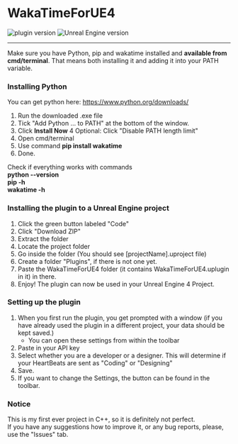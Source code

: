 # WakaTimeForUE4

![plugin version](https://img.shields.io/badge/version-1.0.2-blue) ![Unreal Engine version](https://img.shields.io/badge/Unreal%20Engine%20version-4.26-blue)

---

Make sure you have Python, pip and wakatime installed and **available from cmd/terminal**.
That means both installing it and adding it into your PATH variable.

### Installing Python
You can get python here: https://www.python.org/downloads/

1. Run the downloaded .exe file
2. Tick "Add Python ... to PATH" at the bottom of the window.
3. Click **Install Now**
4 Optional: Click "Disable PATH length limit"
5. Open cmd/terminal
6. Use command **pip install wakatime**
7. Done.

Check if everything works with commands  
**python --version**  
**pip -h**  
**wakatime -h**  

### Installing the plugin to a Unreal Engine project
1. Click the green button labeled "Code"
2. Click "Download ZIP"
3. Extract the folder
4. Locate the project folder
5. Go inside the folder (You should see [projectName].uproject file)
6. Create a folder "Plugins", if there is not one yet.
7. Paste the WakaTimeForUE4 folder (it contains WakaTimeForUE4.uplugin in it) in there.
8. Enjoy! The plugin can now be used in your Unreal Engine 4 Project.

### Setting up the plugin
1. When you first run the plugin, you get prompted with a window (if you have already used the plugin in a different project, your data should be kept saved.)
    - You can open these settings from within the toolbar
2. Paste in your API key
3. Select whether you are a developer or a designer. This will determine if your HeartBeats are sent as "Coding" or "Designing"
4. Save.
5. If you want to change the Settings, the button can be found in the toolbar.


### Notice
This is my first ever project in C++, so it is definitely not perfect.  
If you have any suggestions how to improve it, or any bug reports, please, use the "Issues" tab.
